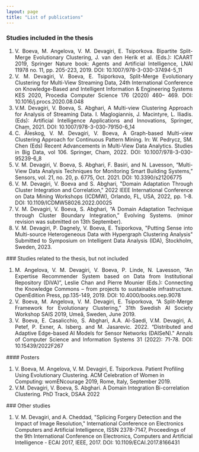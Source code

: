 ```yaml
---
layout: page
title: "List of publications"
---
```


### Studies included in the thesis
<ol>
<li style='text-align: justify;'>V. Boeva, M. Angelova, V. M. Devagiri, E. Tsiporkova. Bipartite Split-Merge Evolutionary Clustering, J. van den Herik et al. (Eds.): ICAART 2019, Springer Nature book: Agents and Artificial Intelligence, LNAI 11978 no. 11, pp. 205-223, 2019. DOI: <a style="text-decoration:none" href="https://doi.org/10.1007/978-3-030-37494-5_11">10.1007/978-3-030-37494-5_11</a></li>

<li style='text-align: justify;'>V. M. Devagiri, V. Boeva, E. Tsiporkova, Split-Merge Evolutionary Clustering for Multi-View Streaming Data, 24th International Conference on Knowledge-Based and Intelligent Information & Engineering Systems KES 2020, Procedia Computer Science 176 (2020) 460– 469. DOI:
<a style="text-decoration:none" href="https://doi.org/10.1016/j.procs.2020.08.048">10.1016/j.procs.2020.08.048</a></li>

<li style='text-align: justify;'>V.M. Devagiri, V. Boeva, S. Abghari, A Multi-view Clustering Approach for Analysis of Streaming Data. I. Maglogiannis, J. Macintyre, L. Iliadis. (Eds): Artificial Intelligence Applications and Innovations, Springer, Cham, 2021. DOI: <a style="text-decoration:none" href="https://doi.org/10.1007/978-3-030-79150-6_14">10.1007/978-3-030-79150-6_14</a></li>

<li style='text-align: justify;'>C. Åleskog, V. M. Devagiri, V. Boeva, A Graph-based Multi-view Clustering Approach for Continuous Pattern Mining. In: W. Pedrycz, SM. Chen (Eds) Recent Advancements in Multi-View Data Analytics. Studies in Big Data, vol 106. Springer, Cham, 2022. DOI: <a style="text-decoration:none" href="https://doi.org/10.1007/978-3-030-95239-6_8">10.1007/978-3-030-95239-6_8</a></li>

<li style='text-align: justify;'>V. M. Devagiri, V. Boeva, S. Abghari, F. Basiri, and N. Lavesson, “Multi-View Data Analysis Techniques for Monitoring Smart Building Systems,” Sensors, vol. 21, no. 20, p. 6775, Oct. 2021. DOI: <a style="text-decoration:none" href="https://doi.org/10.3390/s21206775">10.3390/s21206775</a></li>

<li style='text-align: justify;'>V. M. Devagiri, V. Boeva and S. Abghari, "Domain Adaptation Through Cluster Integration and Correlation," 2022 IEEE International Conference on Data Mining Workshops (ICDMW), Orlando, FL, USA, 2022, pp. 1-8. DOI: <a style="text-decoration:none" href="https://doi.org/10.1109/ICDMW58026.2022.00025">10.1109/ICDMW58026.2022.00025</a></li>

<li style='text-align: justify;'>V. M. Devagiri, V. Boeva, S. Abghari, “A Domain Adaptation Technique through Cluster Boundary Integration,” Evolving Systems. (minor revision was submitted on 13th September).</li>

<li style='text-align: justify;'>V. M. Devagiri, P. Dagnely, V. Boeva, E. Tsiporkova, "Putting Sense into Multi-source Heterogeneous Data with Hypergraph Clustering Analysis" Submitted to Symposium on Intelligent Data Analysis (IDA), Stockholm, Sweden, 2023.</li>
</ol>
### Studies related to the thesis, but not included
<ol style='text-align: justify;'>
<li>M. Angelova, V. M. Devagiri, V. Boeva, P. Linde, N. Lavesson, “An Expertise Recommender System based on Data from Institutional Repository (DiVA)”, Leslie Chan and Pierre Mounier (Eds.): Connecting the Knowledge Commons – from projects to sustainable infrastructure. OpenEdition Press, pp.135-149, 2019. DOI: <a style="text-decoration:none" href="https://doi.org/10.4000/books.oep.9078">10.4000/books.oep.9078</a></li>
<li>V. Boeva, M. Angelova, V. M. Devagiri, E. Tsiporkova, “A Split-Merge Framework for Evolutionary Clustering,” 31th Swedish AI Society Workshop SAIS 2019, Umeå, Sweden, June 2019.</li>
<li>V. Boeva, E. Casalicchio, S. Abghari, A.A. Al-Saedi, V.M. Devagiri, A. Petef, P. Exner, A. Isberg. and M. Jasarevic. 2022. “Distributed and Adaptive Edge-based AI Models for Sensor Networks (DAISeN)." Annals of Computer Science and Information Systems 31 (2022): 71-78. DOI: <a style="text-decoration:none" href="http://dx.doi.org/10.15439/2022F267">10.15439/2022F267</a></li>
</ol>
#### Posters
<ol>
<li>V. Boeva, M. Angelova, V. M. Devagiri, E. Tsiporkova. Patient Profiling Using Evolutionary Clustering. ACM Celebration of Women in Computing: womENcourage 2019, Rome, Italy, September 2019. </li>
<li>V.M. Devagiri, V. Boeva, S. Abghari. A Domain Integration Bi-correlation Clustering. PhD Track, DSAA 2022</li>
</ol>
### Other studies
<ol>
<li> V. M. Devagiri, and A. Cheddad, "Splicing Forgery Detection and the Impact of Image Resolution," International Conference on Electronics Computers and Artificial Intelligence, ISSN 2378-7147, Proceedings of the 9th International Conference on Electronics, Computers and Artificial Intelligence - ECAI 2017, IEEE, 2017. DOI: <a style="text-decoration:none" href="https://doi.org/10.1109/ECAI.2017.8166431">10.1109/ECAI.2017.8166431</a></li> 
</ol>
